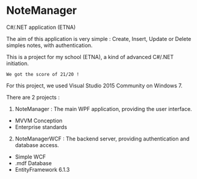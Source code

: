 # NoteManager
C#/.NET application (ETNA)

The aim of this application is very simple : Create, Insert, Update or Delete simples notes, with authentication.

This is a project for my school (ETNA), a kind of advanced C#/.NET initiation.

`We got the score of 21/20 !`

For this project, we used Visual Studio 2015 Community on Windows 7.

There are 2 projects :

 1. NoteManager : The main WPF application, providing the user interface.
  - MVVM Conception
  - Enterprise standards 
 2. NoteManagerWCF : The backend server, providing authentication and database access.
  - Simple WCF
  - .mdf Database
  - EntityFramework 6.1.3

